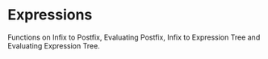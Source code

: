 # Expressions
Functions on Infix to Postfix, Evaluating Postfix, Infix to Expression Tree and Evaluating Expression Tree.
